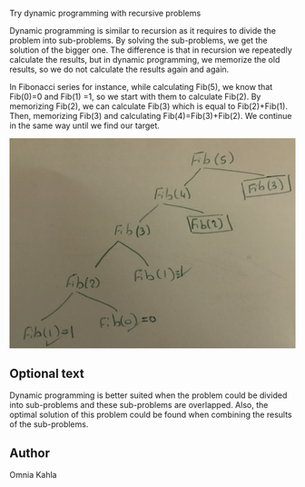 <!-- BEGIN TITLE -->
Try dynamic programming with recursive problems
<!-- END TITLE -->

<!-- BEGIN BODY -->
Dynamic programming is similar to recursion as it requires to divide the problem into sub-problems. By solving the sub-problems, we get the solution of the bigger one. The difference is that in recursion we repeatedly calculate the results, but in dynamic programming, we memorize the old results, so we do not calculate the results again and again. 

In Fibonacci series for instance, while calculating Fib(5), we know that Fib(0)=0 and Fib(1) =1, so we start with them to calculate Fib(2). By memorizing Fib(2), we can calculate Fib(3) which is equal to Fib(2)+Fib(1). Then, memorizing Fib(3) and calculating Fib(4)=Fib(3)+Fib(2). We continue in the same way until we find our target. 

<!-- END BODY -->


![Image title](../images/image-123-dynamic-programming.jpg)


## Optional text
<!-- BEGIN OPTIONAL -->
Dynamic programming is better suited when the problem could be divided into sub-problems and these sub-problems are overlapped. Also, the optimal solution of this problem could be found when combining the results of the sub-problems. 
<!-- END OPTIONAL -->



## Author
<!-- BEGIN AUTHOR -->
Omnia Kahla
<!-- END AUTHOR -->

